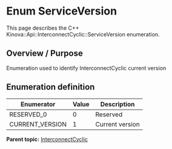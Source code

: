 # Enum ServiceVersion

This page describes the C++ Kinova::Api::InterconnectCyclic::ServiceVersion enumeration.

## Overview / Purpose

Enumeration used to identify InterconnectCyclic current version

## Enumeration definition

|Enumerator|Value|Description|
|----------|-----|-----------|
|RESERVED\_0|0|Reserved|
|CURRENT\_VERSION|1|Current version|

**Parent topic:** [InterconnectCyclic](../references/summary_InterconnectCyclic.md)

